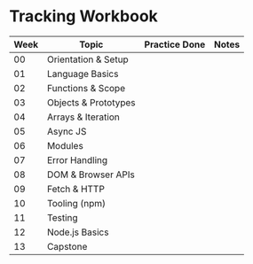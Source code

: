 # Tracking Workbook

| Week | Topic | Practice Done | Notes |
|------|-------|----------------|-------|
| 00 | Orientation & Setup |  |  |
| 01 | Language Basics |  |  |
| 02 | Functions & Scope |  |  |
| 03 | Objects & Prototypes |  |  |
| 04 | Arrays & Iteration |  |  |
| 05 | Async JS |  |  |
| 06 | Modules |  |  |
| 07 | Error Handling |  |  |
| 08 | DOM & Browser APIs |  |  |
| 09 | Fetch & HTTP |  |  |
| 10 | Tooling (npm) |  |  |
| 11 | Testing |  |  |
| 12 | Node.js Basics |  |  |
| 13 | Capstone |  |  |
